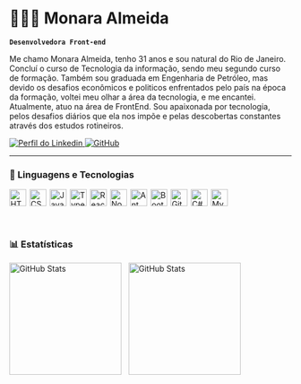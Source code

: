 # 👩🏻‍💻 Monara Almeida

**`Desenvolvedora Front-end`**

Me chamo Monara Almeida, tenho 31 anos e sou natural do Rio de Janeiro. Concluí o curso de Tecnologia da informação, sendo meu segundo curso de formação. Também sou graduada em Engenharia de Petróleo, mas devido os desafios econômicos e politicos enfrentados pelo país na época da formação, voltei meu olhar a área da tecnologia, e me encantei.
Atualmente, atuo na área de FrontEnd. Sou apaixonada por tecnologia, pelos desafios diários que ela nos impõe e pelas descobertas constantes através dos estudos rotineiros.

<p align="left">
    <!-- <a href="https://www.youtube.com/@larissakich?sub_confirmation=1">
        <img 
            alt="youtube subscribers" 
            title="Inscreva-se no meu canal" 
            src="https://custom-icon-badges.demolab.com/youtube/channel/subscribers/UCo-gJ8RnTn5akHqHvO55DVA?color=%23E05D44&label=Inscreva-se&logo=video&logoColor=white&style=for-the-badge&labelColor=CE4630"
        />
    </a>
    <a href="https://www.youtube.com/@larissakich">
        <img 
            alt="youtube views" 
            title="Vizualizações no YouTube" 
            src="https://custom-icon-badges.demolab.com/youtube/channel/views/UCo-gJ8RnTn5akHqHvO55DVA?color=%23E1AD0E&logo=eye&logoColor=white&style=for-the-badge&labelColor=C79600"
        />
    </a>  -->
    <a href="https://www.linkedin.com/in/monara-almeida-25052a170/">
        <img 
            alt="Perfil do Linkedin" 
            title="Perfil do Linkedin" 
            src="https://img.shields.io/badge/-LinkedIn-%230077B5?style=for-the-badge&logo=linkedin&logoColor=white" target="_blank">
    </a>
    <a href="https://github.com/Monaraalmeida?tab=repositories">
        <img 
            alt="GitHub" 
            title="Repositórios do GitHub" 
            src="https://img.shields.io/badge/-Repositories-%23181717?style=for-the-badge&logo=github&logoColor=white"
        />
    </a>
</p>

---

### 🤖 Linguagens e Tecnologias

<div style="display: flex; flex-wrap: nowrap; gap: 6px;">
    <img 
        alt="HTML" 
        title="HTML" 
        width="30px" 
        src="https://cdn.jsdelivr.net/gh/devicons/devicon@latest/icons/html5/html5-original.svg" 
    />
    <img 
        alt="CSS" 
        title="CSS" 
        width="30px" 
        src="https://cdn.jsdelivr.net/gh/devicons/devicon@latest/icons/css3/css3-original.svg" 
    />
    <img 
        alt="JavaScript" 
        title="JavaScript" 
        width="30px" 
        src="https://cdn.jsdelivr.net/gh/devicons/devicon@latest/icons/javascript/javascript-original.svg" 
    />
    <img 
        alt="TypeScript" 
        title="TypeScript" 
        width="30px" 
        src="https://cdn.jsdelivr.net/gh/devicons/devicon@latest/icons/typescript/typescript-original.svg" 
    />
    <img 
        alt="React" 
        title="React" 
        width="30px" 
        src="https://cdn.jsdelivr.net/gh/devicons/devicon@latest/icons/react/react-original.svg" 
    />
    <img 
        alt="Node.js" 
        title="Node.js" 
        width="30px" 
        src="https://cdn.jsdelivr.net/gh/devicons/devicon@latest/icons/nodejs/nodejs-original.svg" 
    />
    <img 
        alt="Ant Design" 
        title="Ant Design" 
        width="30px" 
        src="https://cdn.jsdelivr.net/gh/devicons/devicon@latest/icons/antdesign/antdesign-original.svg" 
    />
    <img 
        alt="Bootstrap" 
        title="Bootstrap" 
        width="30px" 
        src="https://cdn.jsdelivr.net/gh/devicons/devicon@latest/icons/bootstrap/bootstrap-original.svg" 
    />
    <img 
        alt="Git" 
        title="Git" 
        width="30px" 
        src="https://cdn.jsdelivr.net/gh/devicons/devicon@latest/icons/git/git-original.svg" 
    />
    <img 
        alt="C#" 
        title="C#" 
        width="30px" 
        src="https://cdn.jsdelivr.net/gh/devicons/devicon@latest/icons/csharp/csharp-original.svg" 
    />
     <img 
        alt="MySql" 
        title="MySql" 
        width="30px" 
        src="https://cdn.jsdelivr.net/gh/devicons/devicon@latest/icons/mysql/mysql-original.svg" 
    />
</div>

<br/>
<br/>

### 📊 Estatísticas

<p>
  <img 
    align="left" 
    alt="GitHub Stats" 
    height="200" 
    style="padding-right: 10px;" 
    src="https://github-readme-stats.vercel.app/api?username=Monaraalmeida&show_icons=true&theme=tokyonight&include_all_commits=true&locale=pt-br" 
  />
<img 
      align="left" 
      alt="GitHub Stats" 
      height="200" 
      src="https://github-readme-stats.vercel.app/api/top-langs/?username=Monaraalmeida&theme=tokyonight&layout=compact&custom_title=Tecnologias&langs_count=9" 
  />

